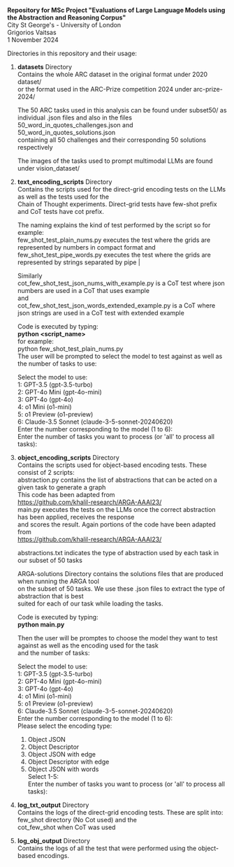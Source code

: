 **Repository for MSc Project "Evaluations of Large Language Models using the Abstraction and Reasoning Corpus"**  
City St George's - University of London  
Grigorios Vaitsas  
1 November 2024  

Directories in this repository and their usage:  

1) **datasets** Directory  
   Contains the whole ARC dataset in the original format under 2020 dataset/  
   or the format used in the ARC-Prize competition 2024 under arc-prize-2024/  

   The 50 ARC tasks used in this analysis can be found under subset50/ as individual .json files and also in the files  
   50_word_in_quotes_challenges.json and 50_word_in_quotes_solutions.json  
   containing all 50 challenges and their corresponding 50 solutions respectively  

   The images of the tasks used to prompt multimodal LLMs are found under vision_dataset/  

2) **text_encoding_scripts** Directory  
   Contains the scripts used for the direct-grid encoding tests on the LLMs as well as the tests used for the   
   Chain of Thought experiments. Direct-grid tests have few-shot prefix and CoT tests have cot prefix.  

   The naming explains the kind of test performed by the script so for example:  
   few_shot_test_plain_nums.py executes the test where the grids are represented by numbers in compact format and  
   few_shot_test_pipe_words.py executes the test where the grids are represented by strings separated by pipe |  

   Similarly   
   cot_few_shot_test_json_nums_with_example.py is a CoT test where json numbers are used in a CoT that uses example  
   and   
   cot_few_shot_test_json_words_extended_example.py is a CoT where json strings are used in a CoT test with extended example  

   Code is executed by typing:  
   **python <script_name>**  
   for example:  
   python few_shot_test_plain_nums.py  
   The user will be prompted to select the model to test against as well as the number of tasks to use:  

   Select the model to use:  
   1: GPT-3.5 (gpt-3.5-turbo)  
   2: GPT-4o Mini (gpt-4o-mini)  
   3: GPT-4o (gpt-4o)  
   4: o1 Mini (o1-mini)  
   5: o1 Preview (o1-preview)  
   6: Claude-3.5 Sonnet (claude-3-5-sonnet-20240620)  
   Enter the number corresponding to the model (1 to 6):   
   Enter the number of tasks you want to process (or 'all' to process all tasks):  

3) **object_encoding_scripts** Directory  
   Contains the scripts used for object-based encoding tests. These consist of 2 scripts:  
   abstraction.py contains the list of abstractions that can be acted on a given task to generate a graph  
   This code has been adapted from  
   https://github.com/khalil-research/ARGA-AAAI23/  
   main.py executes the tests on the LLMs once the correct abstraction has been applied, receives the response  
   and scores the result. Again portions of the code have been adapted from  
   https://github.com/khalil-research/ARGA-AAAI23/  

   abstractions.txt indicates the type of abstraction used by each task in our subset of 50 tasks  

   ARGA-solutions Directory contains the solutions files that are produced when running the ARGA tool   
   on the subset of 50 tasks. We use these .json files to extract the type of abstraction that is best  
   suited for each of our task while loading the tasks.   

   Code is executed by typing:   
   **python main.py**  

   Then the user will be promptes to choose the model they want to test against as well as the encoding used for the task  
   and the number of tasks:  

   Select the model to use:  
   1: GPT-3.5 (gpt-3.5-turbo)  
   2: GPT-4o Mini (gpt-4o-mini)  
   3: GPT-4o (gpt-4o)  
   4: o1 Mini (o1-mini)  
   5: o1 Preview (o1-preview)  
   6: Claude-3.5 Sonnet (claude-3-5-sonnet-20240620)  
   Enter the number corresponding to the model (1 to 6):   
   Please select the encoding type:  
   1) Object JSON  
   2) Object Descriptor  
   3) Object JSON with edge  
   4) Object Descriptor with edge  
   5) Object JSON with words  
   Select 1-5:  
   Enter the number of tasks you want to process (or 'all' to process all tasks):  

4) **log_txt_output** Directory  
   Contains the logs of the direct-grid encoding tests. These are split into:  
      few_shot directory (No Cot used) and the  
      cot_few_shot when CoT was used  

5) **log_obj_output** Directory  
   Contains the logs of all the test that were performed using the object-based encodings.   
